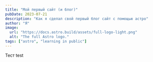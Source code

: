 ```yaml
---
title: "Мой первый сайт (и блог)"
pubDate: 2023-07-21
description: "Как я сделал свой первый блог сайт с помощью астро"
author: "Я"
image:
  url: "https://docs.astro.build/assets/full-logo-light.png"
  alt: "The full Astro logo."
tags: ["astro", "learning in public"]
---
```


Тест test
